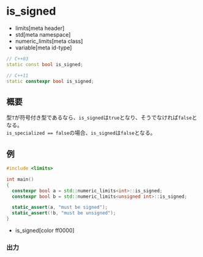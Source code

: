 # is_signed
* limits[meta header]
* std[meta namespace]
* numeric_limits[meta class]
* variable[meta id-type]

```cpp
// C++03
static const bool is_signed;

// C++11
static constexpr bool is_signed;
```

## 概要
型`T`が符号付き型であるなら、`is_signed`は`true`となり、そうでなければ`false`となる。  
`is_specialized == false`の場合、`is_signed`は`false`となる。


## 例
```cpp example
#include <limits>

int main()
{
  constexpr bool a = std::numeric_limits<int>::is_signed;
  constexpr bool b = std::numeric_limits<unsigned int>::is_signed;

  static_assert(a, "must be signed");
  static_assert(!b, "must be unsigned");
}
```
* is_signed[color ff0000]

### 出力
```
```


